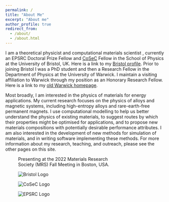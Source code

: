 ```yaml
---
permalink: /
title: "About Me"
excerpt: "About me"
author_profile: true
redirect_from: 
  - /about/
  - /about.html
---
```


I am a theoretical physicist and computational materials scientist , currently an EPSRC Doctoral Prize Fellow and <a href="https://www.sc.stfc.ac.uk/programmes/cosec/" target="_blank">CoSeC</a> Fellow in the School of Physics at the University of Bristol, UK. Here is a link to my <a href="https://research-information.bris.ac.uk/en/persons/christopher-d-woodgate" target="_blank">Bristol profile</a>. Prior to joining Bristol I was a PhD student and then a Research Fellow in the Department of Physics at the University of Warwick. I maintain a visiting affiliation to Warwick through my position as an Honorary Research Fellow. Here is a link to my <a href="https://warwick.ac.uk/fac/sci/hetsys/people/studentscohort1/woodgate/" target="_blank">old Warwick homepage</a>.

<!---
<figure class="align-center">
  <img src="{{ site.url }}{{ site.baseurl }}/images/ti_x_vnbmotaw_highlight.jpg" alt="">
  <figcaption>Visualising equilibrium atomic configurations for the Ti<sub>x</sub>VNbMoTaW high-entropy alloy.</figcaption>
</figure> 
-->

Most broadly, I am interested in the physics of materials for energy applications. My current research focuses on the physics of alloys and magnetic systems, including high-entropy alloys and rare-earth-free permanent magnets. I use computational modelling to help us better understand the physics of existing materials, to suggest routes by which their properties might be optimised for applications, and to propose new materials compositions with potentially desirable performance attributes. I am also interested in the development of new methods for simulation of materials, and in writing software implementing these methods. For more information about my research, teaching, and outreach, please see the other pages on this site.

<figure style="width: 300px" class="align-center">
  <img src="{{ site.url }}{{ site.baseurl }}/images/mrs_fall.jpg" alt="">
  <figcaption>Presenting at the 2022 Materials Research Society (MRS) Fall Meeting in Boston, USA.</figcaption>
</figure> 

<figure style="width: 300px" class="align-center">
  <img src='{{ site.url }}{{ site.baseurl }}/images/UoB_RGB_24.png' alt='Bristol Logo'>
</figure>

<figure style="width: 250px" class="align-center">
  <img src='{{ site.url }}{{ site.baseurl }}/images/CoSec_Logo_Final.jpg' alt='CoSeC Logo'>
</figure>

<figure style="width: 300px" class="align-center">
  <img src='{{ site.url }}{{ site.baseurl }}/images/new_epsrc_logo.png' alt='EPSRC Logo'>
</figure>

<!--<img align='center' style='width: 300px' src='images/new_epsrc_logo.png' alt='EPSRC Logo'> -->
